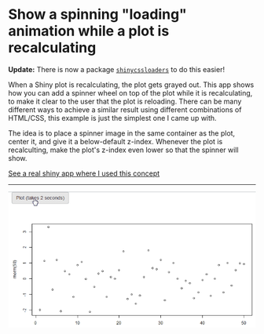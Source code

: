 # Show a spinning "loading" animation while a plot is recalculating

**Update:** There is now a package [`shinycssloaders`](https://cran.r-project.org/package=shinycssloaders) to do this easier!

When a Shiny plot is recalculating, the plot gets grayed out. This app shows how you can add a spinner wheel on top of the plot while it is recalculating, to make it clear to the user that the plot is reloading. There can be many different ways to achieve a similar result using different combinations of HTML/CSS, this example is just the simplest one I came up with.

The idea is to place a spinner image in the same container as the plot, center it, and give it a below-default z-index. Whenever the plot is recalculting, make the plot's z-index even lower so that the spinner will show.

[See a real shiny app where I used this concept](http://daattali.com/shiny/ddpcr/)

---

[![Demo](./plot-spinner.gif)](./plot-spinner.gif)
